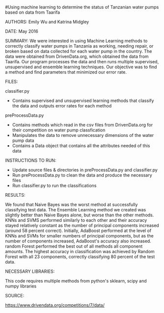 #Using machine learning to determine the status of Tanzanian water pumps based on data from Taarifa

AUTHORS: Emily Wu and Katrina Midgley 

DATE: May 2016

SUMMARY:
We were interested in using Machine Learning methods to correctly classify
water pumps in Tanzania as working, needing repair, or broken based on data
collected for each water pump in the country. The data were obtained from 
DrivenData.org, which obtained the data from Taarifa. Our program
processes the data and then runs multiple supervised, unsupervised and ensemble
learning techniques. Our objective was to find a method and find parameters that 
minimized our error rate.

FILES:

classifier.py
- Contains supervised and unsupervised learning methods that classify the 
  data and outputs error rates for each method

preProcessData.py
- Contains methods which read in the csv files from DrivenData.org for their
  competition on water pump classfication
- Manipulates the data to remove unnecessary dimensions of the water pump data
- Contains a Data object that contains all the attributes needed of this data

INSTRUCTIONS TO RUN:
- Update source files & directories in preProcessData.py and classifier.py
- Run preProcessData.py to clean the data and produce the necessary files
- Run classifier.py to run the classifications

RESULTS:

We found that Naive Bayes was the worst method at successfully classifying test data.
The Ensemble Learning method we created was slightly better than Naive Bayes alone, 
but worse than the other methods. KNNs and SVMS performed similarly to each other and
their accuracy stayed relatively constant as the number of principal components 
increased (around 58 percent correct). Initially, AdaBoost performed at the level of
KNNs and SVMs for smaller numbers of principal components, but as the number of 
components increased, AdaBoost's accuracy also increased. random Forest performed
the best out of all methods all component amounts. The highest accuracy in classification was achieved by Random Forest with all 23 components, correctly classifying 80 percent of the test data. 

NECESSARY LIBRARIES:

This code requires multiple methods from python's sklearn, scipy and numpy libraries

SOURCE:

https://www.drivendata.org/competitions/7/data/


